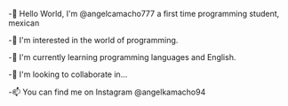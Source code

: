-👋 Hello World, I'm @angelcamacho777 a first time programming student, mexican

-👀 I'm interested in the world of programming.

-🌱 I'm currently learning programming languages and English.

-💞️ I'm looking to collaborate in...

-📫 You can find me on Instagram @angelkamacho94

<!---
angelcamacho777/angelcamacho777 is a ✨ special ✨ repository because its `README.md` (this file) appears on your GitHub profile.
You can click the Preview link to take a look at your changes.
--->
